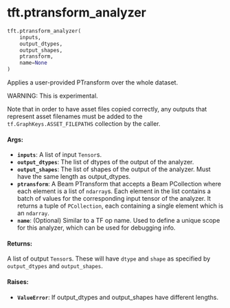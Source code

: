 <div itemscope itemtype="http://developers.google.com/ReferenceObject">
<meta itemprop="name" content="tft.ptransform_analyzer" />
<meta itemprop="path" content="Stable" />
</div>

# tft.ptransform_analyzer

``` python
tft.ptransform_analyzer(
    inputs,
    output_dtypes,
    output_shapes,
    ptransform,
    name=None
)
```

Applies a user-provided PTransform over the whole dataset.

WARNING: This is experimental.

Note that in order to have asset files copied correctly, any outputs that
represent asset filenames must be added to the `tf.GraphKeys.ASSET_FILEPATHS`
collection by the caller.

#### Args:

* <b>`inputs`</b>: A list of input `Tensor`s.
* <b>`output_dtypes`</b>: The list of dtypes of the output of the analyzer.
* <b>`output_shapes`</b>: The list of shapes of the output of the analyzer.  Must have
    the same length as output_dtypes.
* <b>`ptransform`</b>: A Beam PTransform that accepts a Beam PCollection where each
    element is a list of `ndarray`s.  Each element in the list contains a
    batch of values for the corresponding input tensor of the analyzer.  It
    returns a tuple of `PCollection`, each containing a single element which
    is an `ndarray`.
* <b>`name`</b>: (Optional) Similar to a TF op name.  Used to define a unique scope for
    this analyzer, which can be used for debugging info.


#### Returns:

A list of output `Tensor`s.  These will have `dtype` and `shape` as
  specified by `output_dtypes` and `output_shapes`.


#### Raises:

* <b>`ValueError`</b>: If output_dtypes and output_shapes have different lengths.